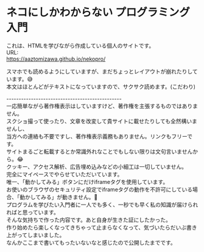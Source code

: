 # ネコにしかわからない プログラミング入門

これは、HTMLを学びながら作成している個人のサイトです。<br>
URL:<br>
https://aaztomizawa.github.io/nekopro/

スマホでも読めるようにしていますが、まだちょっとレイアウトが崩れたりしています。😅<br>
本文はほとんどがテキストになっていますので、サクサク読めます。(こだわり)

-----------------------------------------------<br>
一応簡単ながら著作権表示はしていますけど、著作権を主張するものではありません。<br>
スクショ撮って使ったり、文章を改変して貴サイトに載せたりしても全然構いませんし、<br>
当方への連絡も不要ですし、著作権表示義務もありません。リンクもフリーです。<br>
サイトまるごと転載するとか常識外れなことでもしない限りは文句言いませんから。😂<br>
クッキー、アクセス解析、広告埋め込みなどの小細工は一切していません。<br>
完全にマイペースでやらせていただいています。<br>
唯一、「動かしてみる」ボタンにだけiframeタグを使用しています。<br>
お使いのブラウザのセキュリティ設定でiframeタグの動作を不許可にしている場合、「動かしてみる」が動きません。🤣<br>
プログラムを学びたい入門者に一人でも多く、一秒でも早く私の知識が届けられればと思っています。<br>
そんな気持ちで作った内容です。あと自身が生きた証にしたかった。<br>
作り始めたら楽しくなってきちゃって止まらなくなって、気づいたらだいぶ書き上がってしまいました。<br>
なんかここまで書いてもったいないなと感じたので公開したまでです。

